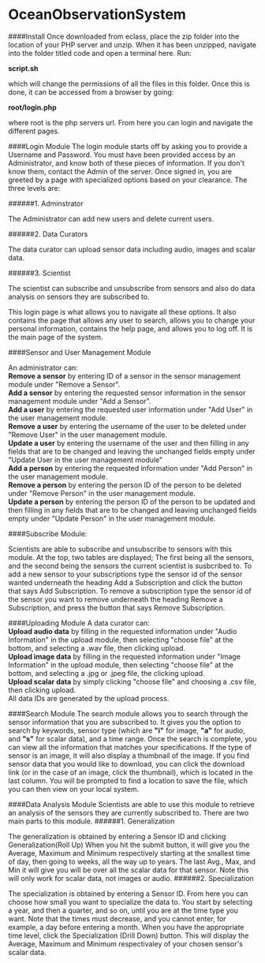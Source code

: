 # OceanObservationSystem

####Install
Once downloaded from eclass, place the zip folder into the location of your PHP server and unzip.
When it has been unzipped, navigate into the folder titled code and open a terminal here. Run:

**script.sh**

which will change the permissions of all the files in this folder.
Once this is done, it can be accessed from a browser by going: 

**root/login.php**

where root is the php servers url. From here you can login and navigate the different pages.

####Login Module
The login module starts off by asking you to provide a Username and Password.
You must have been provided access by an Administrator, and know both of these pieces of information. If you don't know them, contact the Admin of the server.
Once signed in, you are greeted by a page with specialized options based on your clearance. The three levels are:

######1.	Adminstrator

The Administrator can add new users and delete current users.

######2.	Data Curators

The data curator can upload sensor data including audio, images and scalar data.

######3.	Scientist

The scientist can subscribe and unsubscribe from sensors and also do data analysis on sensors they are subscribed to.

This login page is what allows you to navigate all these options. It also contains the page that allows any user to search, allows you to change your personal information, contains the help page, and allows you to log off. It is the main page of the system.

####Sensor and User Management Module

An administrator can:  
**Remove a sensor** by entering ID of a sensor in the sensor management module under "Remove a Sensor".  
**Add a sensor** by entering the requested sensor information in the sensor management module under "Add a Sensor".  
**Add a user** by entering the requested user information under "Add User" in the user management module.  
**Remove a user** by entering the username of the user to be deleted under "Remove User" in the user management module.  
**Update a user** by entering the username of the user and then filling in any fields that are to be changed and leaving the unchanged fields empty under "Update User in the user management module"  
**Add a person** by entering the requested information under "Add Person" in the user management module.   
**Remove a person** by entering the person ID of the person to be deleted under "Remove Person" in the user management module.  
**Update a person** by entering the person ID of the person to be updated and then filling in any fields that are to be changed and leaving unchanged fields empty under "Update Person" in the user management module.  

####Subscribe Module:

Scientists are able to subscribe and unsubscribe to sensors with this module. At the top, two tables are displayed; The first being all the sensors, and the second being the sensors the current scientist is susbcribed to. To add a new sensor to your subscriptions type the sensor id of the sensor wanted underneath the heading Add a Subscription and click the button that says Add Subscription. To remove a subscription type the sensor id of the sensor you want to remove underneath the heading Remove a Subscription, and press the button that says Remove Subscription. 

####Uploading Module
A data curator can:  
**Upload audio data** by filling in the requested information under "Audio Information" in the upload module, then selecting "choose file" at the bottom, and selecting a .wav file, then clicking upload.  
**Upload image data** by filling in the requested information under "Image Information" in the upload module, then selecting "choose file" at the bottom, and selecting a .jpg or .jpeg file, the clicking upload.  
**Upload scalar data** by simply clicking "choose file" and choosing a .csv file, then clicking upload.  
All data IDs are generated by the upload process.  

####Search Module
The search module allows you to search through the sensor information that you are subscribed to. It gives you the option to search by keywords, sensor type (which are **"i"** for image, **"a"** for audio, and **"s"** for scalar data), and a time range. 
Once the search is complete, you can view all the information that matches your specifications. If the type of sensor is an image, it will also display a thumbnail of the image.
If you find sensor data that you would like to download, you can click the download link (or in the case of an image, click the thumbnail), which is located in the last column.
You will be prompted to find a location to save the file, which you can then view on your local system.

####Data Analysis Module
Scientists are able to use this module to retrieve an analysis of the sensors they are currently subscribed to. 
There are two main parts to this module.
######1.	Generalization

The generalization is obtained by entering a Sensor ID and clicking Generalization(Roll Up)
When you hit the submit button, it will give you the Average, Maximum and Minimum respectively starting at the smallest time of day, 
then going to weeks, all the way up to years. The last Avg., Max, and Min it will give you will be over all the scalar data for that sensor. 
Note this will only work for scalar data, not images or audio.
######2.	Specialization

The specialization is obtained by entering a Sensor ID. From here you can choose how small you want to specialize the data to. 
You start by selecting a year, and then a quarter, and so on, until you are at the time type you want. 
Note that the times must decrease, and you cannot enter, for example, a day before entering a month. 
When you have the appropriate time level, click the Specialization (Drill Down) button.
This will display the Average, Maximum and Minimum respectivaley of your chosen sensor's scalar data.

